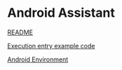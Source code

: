 # Android Assistant

[README](https://github.com/geekan/MetaGPT/blob/main/metagpt/ext/android_assistant/README.md)  

[Execution entry example code](https://github.com/geekan/MetaGPT/tree/main/examples/android_assistant)

[Android Environment](./../../in_depth_guides/environment/android.md)
